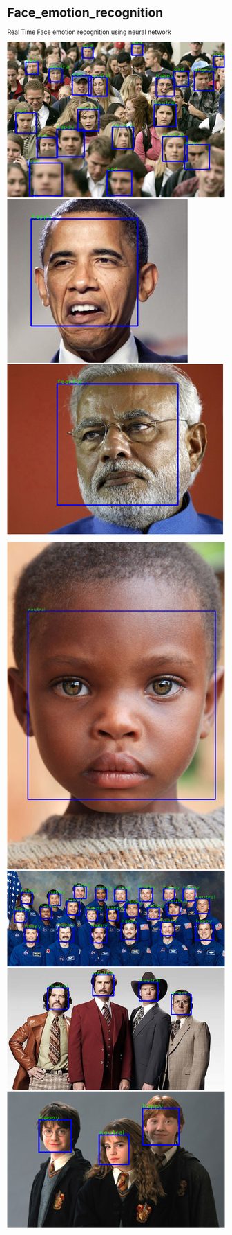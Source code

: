 # Face_emotion_recognition
Real Time Face emotion recognition using neural network 

![](testgallery/detected_faces.png) 
![](testgallery/detected_faces1.png "obama") ![](testgallery/detected_faces2.png "modi")

<img src="testgallery/detected_faces3.png" >
<img src="testgallery/detected_faces4.png" >
<img src="testgallery/detected_faces5.png" >
<img src="testgallery/detected_faces6.png" >



